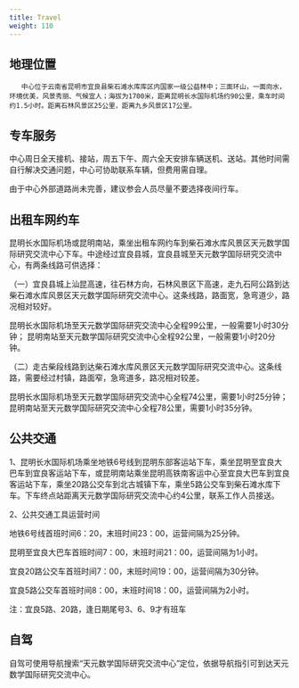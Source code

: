 ```yaml
---
title: Travel
weight: 110
---
```


## 地理位置
       中心位于云南省昆明市宜良县柴石滩水库库区内国家一级公益林中；三面环山，一面向水，环境优美，风景秀丽、气候宜人；海拔为1700米，距离昆明长水国际机场约90公里，乘车时间约1.5小时。距离石林风景区25公里，距离九乡风景区17公里。

## 专车服务


中心周日全天接机、接站，周五下午、周六全天安排车辆送机、送站。其他时间需自行解决交通问题，中心可协助联系车辆，但费用需自理。

由于中心外部道路尚未完善，建议参会人员尽量不要选择夜间行车。

## 出租车网约车
昆明长水国际机场或昆明南站，乘坐出租车网约车到柴石滩水库风景区天元数学国际研究交流中心下车。中途经过宜良县城，宜良县城至天元数学国际研究交流中心，有两条线路可供选择：

（一）宜良县城上汕昆高速，往石林方向，石林风景区下高速，走九石阿公路到达柴石滩水库风景区天元数学国际研究交流中心。这条线路，路面宽，急弯道少，路况相对较好。

昆明长水国际机场至天元数学国际研究交流中心全程99公里，一般需要1小时30分钟；
昆明南站至天元数学国际研究交流中心全程92公里，一般需要1小时20分钟。

（二）走古柴段线路到达柴石滩水库风景区天元数学国际研究交流中心。这条线路，需要经过村镇，路面窄，急弯道多，路况相对较差。

昆明长水国际机场至天元数学国际研究交流中心全程74公里，需要1小时25分钟；
昆明南站至天元数学国际研究交流中心全程78公里，需要1小时35分钟。

## 公共交通
1、昆明长水国际机场乘坐地铁6号线到昆明东部客运站下车，乘坐昆明至宜良大巴车到宜良客运站下车，或昆明南站乘坐昆明高铁南客运中心至宜良大巴车到宜良客运站下车，乘坐20路公交车到北古城镇下车，乘坐5路公交车到柴石滩水库下车。下车终点站距离天元数学国际研究交流中心约4公里，联系工作人员接送。

2、公共交通工具运营时间

地铁6号线首班时间6：20，末班时间23：00，运营间隔为25分钟。

昆明至宜良大巴车首班时间7：00，末班时间21：00，运营间隔为1小时。

宜良20路公交车首班时间7：00，末班时间19：00，运营间隔为30分钟。

宜良5路公交车首班时间8：00，末班时间18：00，运营间隔为2小时。

注：宜良5路、20路，逢日期尾号3、6、9才有班车



## 自驾
   自驾可使用导航搜索“天元数学国际研究交流中心”定位，依据导航指引可到达天元数学国际研究交流中心。